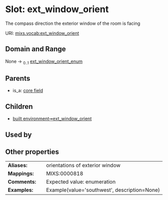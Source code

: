 
# Slot: ext_window_orient


The compass direction the exterior window of the room is facing

URI: [mixs.vocab:ext_window_orient](https://w3id.org/mixs/vocab/ext_window_orient)


## Domain and Range

None &#8594;  <sub>0..1</sub> [ext_window_orient_enum](ext_window_orient_enum.md)

## Parents

 *  is_a: [core field](core_field.md)

## Children

 *  [built environment➞ext_window_orient](built_environment_ext_window_orient.md)

## Used by


## Other properties

|  |  |  |
| --- | --- | --- |
| **Aliases:** | | orientations of exterior window |
| **Mappings:** | | MIXS:0000818 |
| **Comments:** | | Expected value: enumeration |
| **Examples:** | | Example(value='southwest', description=None) |

